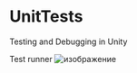# UnitTests
 Testing and Debugging in Unity
 
 Test runner
 ![изображение](https://user-images.githubusercontent.com/79563332/188431704-2171eaae-7aec-4f9e-a5ba-ba027431ad7e.png)

